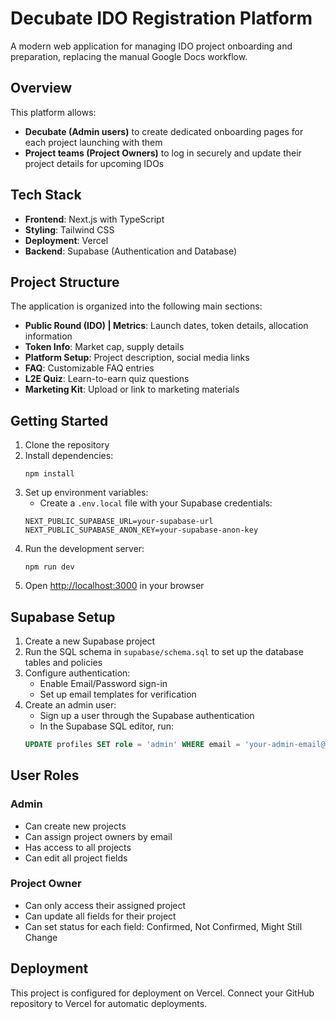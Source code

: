 # Decubate IDO Registration Platform

A modern web application for managing IDO project onboarding and preparation, replacing the manual Google Docs workflow.

## Overview

This platform allows:
- **Decubate (Admin users)** to create dedicated onboarding pages for each project launching with them
- **Project teams (Project Owners)** to log in securely and update their project details for upcoming IDOs

## Tech Stack

- **Frontend**: Next.js with TypeScript
- **Styling**: Tailwind CSS
- **Deployment**: Vercel
- **Backend**: Supabase (Authentication and Database)

## Project Structure

The application is organized into the following main sections:

- **Public Round (IDO) | Metrics**: Launch dates, token details, allocation information
- **Token Info**: Market cap, supply details
- **Platform Setup**: Project description, social media links
- **FAQ**: Customizable FAQ entries
- **L2E Quiz**: Learn-to-earn quiz questions
- **Marketing Kit**: Upload or link to marketing materials

## Getting Started

1. Clone the repository
2. Install dependencies:
   ```
   npm install
   ```
3. Set up environment variables:
   - Create a `.env.local` file with your Supabase credentials:
   ```
   NEXT_PUBLIC_SUPABASE_URL=your-supabase-url
   NEXT_PUBLIC_SUPABASE_ANON_KEY=your-supabase-anon-key
   ```
4. Run the development server:
   ```
   npm run dev
   ```
5. Open [http://localhost:3000](http://localhost:3000) in your browser

## Supabase Setup

1. Create a new Supabase project
2. Run the SQL schema in `supabase/schema.sql` to set up the database tables and policies
3. Configure authentication:
   - Enable Email/Password sign-in
   - Set up email templates for verification
4. Create an admin user:
   - Sign up a user through the Supabase authentication
   - In the Supabase SQL editor, run:
   ```sql
   UPDATE profiles SET role = 'admin' WHERE email = 'your-admin-email@example.com';
   ```

## User Roles

### Admin
- Can create new projects
- Can assign project owners by email
- Has access to all projects
- Can edit all project fields

### Project Owner
- Can only access their assigned project
- Can update all fields for their project
- Can set status for each field: Confirmed, Not Confirmed, Might Still Change

## Deployment

This project is configured for deployment on Vercel. Connect your GitHub repository to Vercel for automatic deployments.